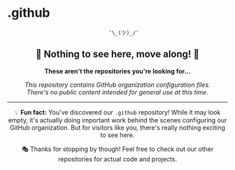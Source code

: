 # .github

<div align="center">
  
```
    ¯\_(ツ)_/¯
```

## 🚫 Nothing to see here, move along! 👋

**These aren't the repositories you're looking for...**

_This repository contains GitHub organization configuration files._  
_There's no public content intended for general use at this time._

---

💡 **Fun fact:** You've discovered our `.github` repository! While it may look empty, it's actually doing important work behind the scenes configuring our GitHub organization. But for visitors like you, there's really nothing exciting to see here. 

🎭 Thanks for stopping by though! Feel free to check out our other repositories for actual code and projects.</div>

